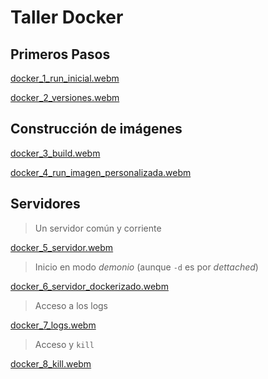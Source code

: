 Taller Docker
============


## Primeros Pasos

[docker_1_run_inicial.webm](https://github.com/user-attachments/assets/742c75f6-e075-44c3-a5b8-bc7976cad74d)

[docker_2_versiones.webm](https://github.com/user-attachments/assets/f07772ca-f06b-4e26-ba1c-51fa6acdecca)

## Construcción de imágenes

[docker_3_build.webm](https://github.com/user-attachments/assets/0db197ba-1660-4455-8422-fae5f7946fae)

[docker_4_run_imagen_personalizada.webm](https://github.com/user-attachments/assets/e2bdc223-e14d-467b-9e4b-db76cc2a0c9d)

## Servidores

> Un servidor común y corriente

[docker_5_servidor.webm](https://github.com/user-attachments/assets/668ebae8-9e51-4160-b96a-41c7cd09c65d)

> Inicio en modo _demonio_ (aunque `-d` es por _dettached_)

[docker_6_servidor_dockerizado.webm](https://github.com/user-attachments/assets/62732318-24b4-4fa2-ba17-8780b0894aeb)

> Acceso a los logs 

[docker_7_logs.webm](https://github.com/user-attachments/assets/731f457f-0fc8-4192-a870-a7c1778308dc)

> Acceso y `kill`

[docker_8_kill.webm](https://github.com/user-attachments/assets/cf8e9730-07e7-46e1-92bb-c2ec93dcd7ac)
